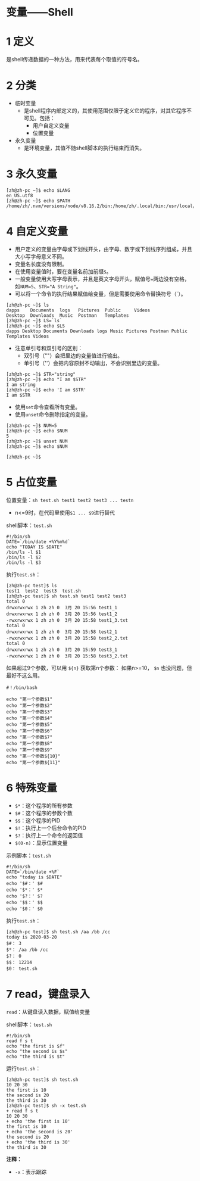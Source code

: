 # 变量——Shell


# 1 定义


是shell传递数据的一种方法，用来代表每个取值的符号名。


# 2 分类


- 临时变量
  - 是shell程序内部定义的，其使用范围仅限于定义它的程序，对其它程序不可见。包括：
    - 用户自定义变量
    - 位置变量
- 永久变量
  - 是环境变量，其值不随shell脚本的执行结束而消失。



# 3 永久变量


```shell
[zh@zh-pc ~]$ echo $LANG
en_US.utf8
[zh@zh-pc ~]$ echo $PATH
/home/zh/.nvm/versions/node/v8.16.2/bin:/home/zh/.local/bin:/usr/local/bin:/usr/bin:/bin:/usr/local/sbin:/usr/lib/jvm/default/bin:/usr/bin/site_perl:/usr/bin/vendor_perl:/usr/bin/core_perl
```


# 4 自定义变量


- 用户定义的变量由字母或下划线开头，由字母、数字或下划线序列组成，并且大小写字母意义不同。
- 变量名长度没有限制。
- 在使用变量值时，要在变量名前加前缀`$`。
- 一般变量使用大写字母表示，并且是英文字母开头，赋值号`=`两边没有空格，如`NUM=5`、`STR="A String"`。
- 可以将一个命令的执行结果赋值给变量，但是需要使用命令替换符号（`）。

```shell
[zh@zh-pc ~]$ ls
dapps    Documents  logs   Pictures  Public     Videos
Desktop  Downloads  Music  Postman   Templates
[zh@zh-pc ~]$ LS=`ls`
[zh@zh-pc ~]$ echo $LS
dapps Desktop Documents Downloads logs Music Pictures Postman Public Templates Videos
```

- 注意单引号和双引号的区别：
  - 双引号（""）会把里边的变量值进行输出。
  - 单引号（''）会把内容原封不动输出，不会识别里边的变量。

```shell
[zh@zh-pc ~]$ STR="string"
[zh@zh-pc ~]$ echo "I am $STR"
I am string
[zh@zh-pc ~]$ echo 'I am $STR'
I am $STR
```

- 使用`set`命令查看所有变量。
- 使用`unset`命令删除指定的变量。

```shell
[zh@zh-pc ~]$ NUM=5
[zh@zh-pc ~]$ echo $NUM
5
[zh@zh-pc ~]$ unset NUM
[zh@zh-pc ~]$ echo $NUM

[zh@zh-pc ~]$
```


# 5 占位变量


位置变量：`sh test.sh test1 test2 test3 ... testn`


- n<=9时，在代码里使用`$1 ... $9`进行替代



shell脚本：`test.sh`


```shell
#!/bin/sh
DATE=`/bin/date +%Y%m%d`
echo "TODAY IS $DATE"
/bin/ls -l $1
/bin/ls -l $2
/bin/ls -l $3
```


执行`test.sh`：


```shell
[zh@zh-pc test]$ ls
test1  test2  test3  test.sh
[zh@zh-pc test]$ sh test.sh test1 test2 test3
total 0
drwxrwxrwx 1 zh zh 0  3月 20 15:56 test1_1
drwxrwxrwx 1 zh zh 0  3月 20 15:56 test1_2
-rwxrwxrwx 1 zh zh 0  3月 20 15:58 test1_3.txt
total 0
drwxrwxrwx 1 zh zh 0  3月 20 15:58 test2_1
-rwxrwxrwx 1 zh zh 0  3月 20 15:58 test2_2.txt
total 0
drwxrwxrwx 1 zh zh 0  3月 20 15:59 test3_1
-rwxrwxrwx 1 zh zh 0  3月 20 15:58 test3_2.txt
```

如果超过9个参数，可以用 `${n}` 获取第n个参数：
如果n>=10， `$n` 也没问题，但最好不这么用。

```shell
#！/bin/bash

echo "第一个参数$1"
echo "第一个参数$2"
echo "第一个参数$3"
echo "第一个参数$4"
echo "第一个参数$5"
echo "第一个参数$6"
echo "第一个参数$7"
echo "第一个参数$8"
echo "第一个参数$9"
echo "第一个参数${10}"
echo "第一个参数${11}"
```


# 6 特殊变量


- `$*`：这个程序的所有参数
- `$#`：这个程序的参数个数
- `$$`：这个程序的PID
- `$!`：执行上一个后台命令的PID
- `$?`：执行上一个命令的返回值
- `$(0-n)`：显示位置变量



示例脚本：`test.sh`


```shell
#!/bin/sh
DATE=`/bin/date +%F`
echo "today is $DATE"
echo '$#：' $#
echo '$*：' $*
echo '$?：' $?
echo '$$：' $$
echo '$0：' $0
```


执行`test.sh`：


```shell
[zh@zh-pc test]$ sh test.sh /aa /bb /cc
today is 2020-03-20
$#： 3
$*： /aa /bb /cc
$?： 0
$$： 12214
$0： test.sh
```


# 7 read，键盘录入

`read`：从键盘读入数据，赋值给变量


shell脚本：`test.sh`


```shell
#!/bin/sh
read f s t
echo "the first is $f"
echo "the second is $s"
echo "the third is $t"
```


运行`test.sh`：


```shell
[zh@zh-pc test]$ sh test.sh
10 20 30
the first is 10
the second is 20
the third is 30
[zh@zh-pc test]$ sh -x test.sh
+ read f s t
10 20 30
+ echo 'the first is 10'
the first is 10
+ echo 'the second is 20'
the second is 20
+ echo 'the third is 30'
the third is 30
```


**注释：**


- `-x`：表示跟踪